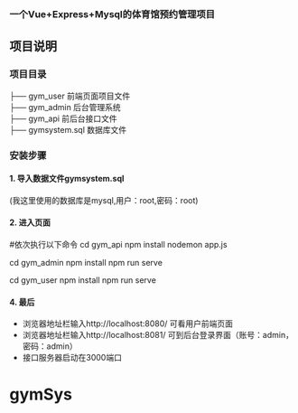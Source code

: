### 一个Vue+Express+Mysql的体育馆预约管理项目

## 项目说明 

### 项目目录     

├── gym_user 前端页面项目文件   
├── gym_admin 后台管理系统    
├── gym_api 前后台接口文件       
├── gymsystem.sql 数据库文件  

### 安装步骤

#### 1. 导入数据文件gymsystem.sql 
(我这里使用的数据库是mysql,用户：root,密码：root)

#### 2. 进入页面
#依次执行以下命令
cd gym_api
npm install
nodemon app.js

cd gym_admin
npm install
npm run serve

cd gym_user
npm install
npm run serve

#### 4. 最后

- 浏览器地址栏输入http://localhost:8080/ 可看用户前端页面
- 浏览器地址栏输入http://localhost:8081/ 可到后台登录界面（账号：admin，密码：admin） 
- 接口服务器启动在3000端口
# gymSys
